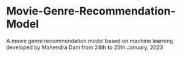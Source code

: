 # Movie-Genre-Recommendation-Model
A movie genre recommendation model based on machine learning developed by Mahendra Dani from 24th to 25th January, 2023 
